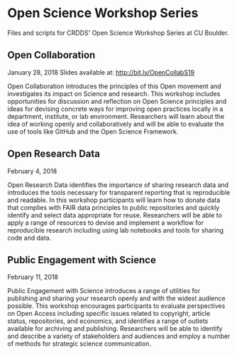 # Open Science Workshop Series
Files and scripts for CRDDS' Open Science Workshop Series at CU Boulder.  

## Open Collaboration
January 28, 2018
Slides available at: http://bit.ly/OpenCollabS19

Open Collaboration introduces the principles of this Open movement and investigates its impact on Science and research. This workshop includes opportunities for discussion and reflection on Open Science principles and ideas for devising concrete ways for improving open practices locally in a department, institute, or lab environment. Researchers will learn about the idea of working openly and collaboratively and will be able to evaluate the use of tools like GitHub and the Open Science Framework. 

## Open Research Data
February 4, 2018

Open Research Data identifies the importance of sharing research data and introduces the tools necessary for transparent reporting that is reproducible and readable. In this workshop participants will learn how to donate data that complies with FAIR data principles to public repositories and quickly identify and select data appropriate for reuse. Researchers will be able to apply a range of resources to devise and implement a workflow for reproducible research including using lab notebooks and tools for sharing code and data. 

## Public Engagement with Science
February 11, 2018

Public Engagement with Science introduces a range of utilities for publishing and sharing your research openly and with the widest audience possible. This workshop encourages participants to evaluate perspectives on Open Access including specific issues related to copyright, article status, repositories, and economics, and identifies a range of outlets available for archiving and publishing. Researchers will be able to identify and describe a variety of stakeholders and audiences and employ a number of methods for strategic science communication.
